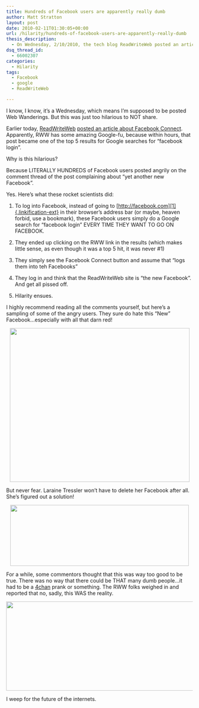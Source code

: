 ```yaml
---
title: Hundreds of Facebook users are apparently really dumb
author: Matt Stratton
layout: post
date: 2010-02-11T01:30:05+00:00
url: /hilarity/hundreds-of-facebook-users-are-apparently-really-dumb
thesis_description:
  - On Wednesday, 2/10/2010, the tech blog ReadWriteWeb posted an article about Facebook Connect. This post became highly ranked in Google for the term "facebook login"...which resulted in hundreds of Facebook users attempting to log into ReadWriteWeb, thinking the site was yet another Facebook redesign.
dsq_thread_id:
  - 66002307
categories:
  - Hilarity
tags:
  - Facebook
  - google
  - ReadWriteWeb

---
```

I know, I know, it&#8217;s a Wednesday, which means I&#8217;m supposed to be posted Web Wanderings. But this was just too hilarious to NOT share.

Earlier today, <a class="zem_slink" title="ReadWriteWeb" rel="homepage" href="http://readwriteweb.com">ReadWriteWeb</a> <a href="http://www.readwriteweb.com/archives/facebook_wants_to_be_your_one_true_loginpage3.php" target="_blank">posted an article about Facebook Connect</a>. Apparently, RWW has some amazing Google-fu, because within hours, that post became one of the top 5 results for Google searches for &#8220;facebook login&#8221;.


  


Why is this hilarious?

Because LITERALLY HUNDREDS of Facebook users posted angrily on the comment thread of the post complaining about &#8220;yet another new Facebook&#8221;.

Yes. Here&#8217;s what these rocket scientists did:

1) To log into Facebook, instead of going to [http://facebook.com][1]{.linkification-ext} in their browser&#8217;s address bar (or maybe, heaven forbid, use a bookmark), these Facebook users simply do a Google search for &#8220;facebook login&#8221; EVERY TIME THEY WANT TO GO ON FACEBOOK.

2) They ended up clicking on the RWW link in the results (which makes little sense, as even though it was a top 5 hit, it was never #1)

3) They simply see the Facebook Connect button and assume that &#8220;logs them into teh Facebooks&#8221;

4) They log in and think that the ReadWriteWeb site is &#8220;the new Facebook&#8221;. And get all pissed off.

5) Hilarity ensues.

I highly recommend reading all the comments yourself, but here&#8217;s a sampling of some of the angry users. They sure do hate this &#8220;New&#8221; Facebook&#8230;especially with all that darn red!

<p style="text-align: center;">
  <img class="aligncenter size-full wp-image-5860" title="angry" src="/wp-content/uploads/angry.png" alt="" width="485" height="416" srcset="/wp-content/uploads/angry.png 606w, /wp-content/uploads/angry-300x257.png 300w" sizes="(max-width: 485px) 100vw, 485px" />
</p>

But never fear. Laraine Tressler won&#8217;t have to delete her Facebook after all. She&#8217;s figured out a solution!

<p style="text-align: center;">
  <img class="aligncenter size-full wp-image-5861" title="bing-solution" src="/wp-content/uploads/bing-solution.png" alt="" width="482" height="165" srcset="/wp-content/uploads/bing-solution.png 603w, /wp-content/uploads/bing-solution-300x102.png 300w" sizes="(max-width: 482px) 100vw, 482px" />
</p>

For a while, some commentors thought that this was way too good to be true. There was no way that there could be THAT many dumb people&#8230;it had to be a <a class="zem_slink" title="4chan" rel="homepage" href="http://www.4chan.org">4chan</a> prank or something. The RWW folks weighed in and reported that no, sadly, this WAS the reality.

<p style="text-align: center;">
  <img class="aligncenter size-full wp-image-5862" title="stats" src="/wp-content/uploads/stats.png" alt="" width="518" height="241" srcset="/wp-content/uploads/stats.png 648w, /wp-content/uploads/stats-300x139.png 300w" sizes="(max-width: 518px) 100vw, 518px" />
</p>

I weep for the future of the internets.

 [1]: http://facebook.com "Linkification: http://facebook.com"